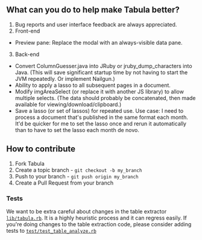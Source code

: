 ## What can you do to help make Tabula better?


1. Bug reports and user interface feedback are always appreciated.
2. Front-end
  * Preview pane: Replace the modal with an always-visible data pane.
3. Back-end
  * Convert ColumnGuesser.java into JRuby or jruby_dump_characters into Java. (This will save significant startup time by not having to start the JVM repeatedly. Or implement Nailgun.)
  * Ability to apply a lasso to all subsequent pages in a document.
  * Modify imgAreaSelect (or replace it with another JS library) to allow multiple selects. (The data should probably be concatenated, then made available for viewing/download/clipboard.)
  * Save a lasso (or set of lassos) for repeated use. Use case: I need to process a document that's published in the same format each month. It'd be quicker for me to set the lasso once and rerun it automatically than to have to set the lasso each month de novo.

## How to contribute


1. Fork Tabula
2. Create a topic branch - `git checkout -b my_branch`
3. Push to your branch - `git push origin my_branch`
4. Create a Pull Request from your branch

### Tests

We want to be extra careful about changes in the table extractor [`lib/tabula.rb`](lib/tabula.rb). It is a highly heuristic process and it can regress easily.
If you're doing changes to the table extraction code, please consider adding tests to [`test/test_table_analyze.rb`](test/test_table_analyzer.rb)


